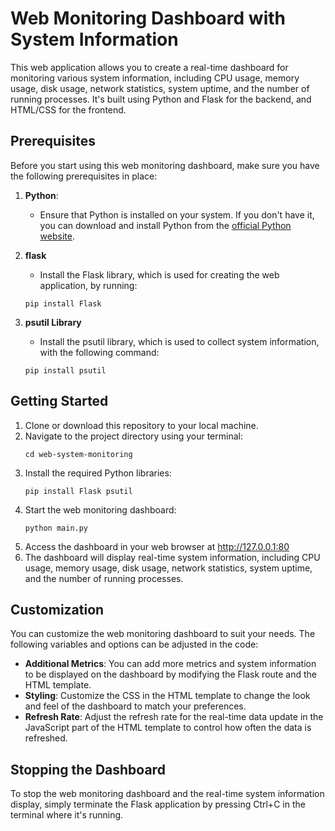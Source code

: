# Web Monitoring Dashboard with System Information

This web application allows you to create a real-time dashboard for monitoring various system information, including CPU usage, memory usage, disk usage, network statistics, system uptime, and the number of running processes. It's built using Python and Flask for the backend, and HTML/CSS for the frontend.

## Prerequisites

Before you start using this web monitoring dashboard, make sure you have the following prerequisites in place:

1. **Python**:
   - Ensure that Python is installed on your system. If you don't have it, you can download and install Python from the [official Python website](https://www.python.org/downloads).
2. **flask**
   - Install the Flask library, which is used for creating the web application, by running:

   ```shell
   pip install Flask
3. **psutil Library**
   - Install the psutil library, which is used to collect system information, with the following command:
   ```shell
   pip install psutil

## Getting Started
1. Clone or download this repository to your local machine.
2. Navigate to the project directory using your terminal:
   ```shell
   cd web-system-monitoring
3. Install the required Python libraries:
   ```shell
   pip install Flask psutil
4. Start the web monitoring dashboard:
   ```shell
   python main.py
5. Access the dashboard in your web browser at http://127.0.0.1:80
6. The dashboard will display real-time system information, including CPU usage, memory usage, disk usage, network statistics, system uptime, and the number of running processes.
## Customization
You can customize the web monitoring dashboard to suit your needs. The following variables and options can be adjusted in the code:
   - **Additional Metrics**: You can add more metrics and system information to be displayed on the dashboard by modifying the Flask route and the HTML template.
   - **Styling**: Customize the CSS in the HTML template to change the look and feel of the dashboard to match your preferences.
   - **Refresh Rate**: Adjust the refresh rate for the real-time data update in the JavaScript part of the HTML template to control how often the data is       refreshed.
## Stopping the Dashboard
To stop the web monitoring dashboard and the real-time system information display, simply terminate the Flask application by pressing Ctrl+C in the terminal where it's running.
